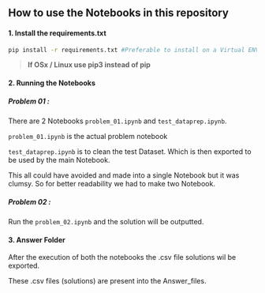 ## How to use the Notebooks in this repository

#### 1. Install the requirements.txt

```bash
pip install -r requirements.txt #Preferable to install on a Virtual ENV
```

> **If OSx / Linux use pip3 instead of pip**

#### 2. Running the Notebooks

##### Problem 01 :

There are 2 Notebooks  `problem_01.ipynb`   and  `test_dataprep.ipynb`.

`problem_01.ipynb` is the actual problem notebook

`test_dataprep.ipynb` is to clean the test Dataset. Which is then exported to be used by the main Notebook.

This all could have avoided and made into a single Notebook but it was clumsy. So for better readability we had to make two Notebook.

##### Problem 02 :

Run the `problem_02.ipynb` and the solution will be outputted.

#### 3. Answer Folder

After the execution of both the notebooks the .csv file solutions wil be exported.

These .csv files (solutions) are present into the Answer_files.

